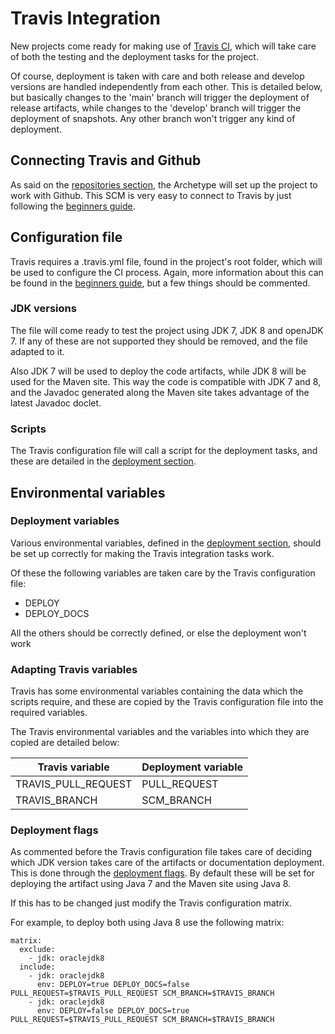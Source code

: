 # Travis Integration

New projects come ready for making use of [Travis CI][travis], which will take care of both the testing and the deployment tasks for the project.

Of course, deployment is taken with care and both release and develop versions are handled independently from each other. This is detailed below, but basically changes to the 'main' branch will trigger the deployment of release artifacts, while changes to the 'develop' branch will trigger the deployment of snapshots. Any other branch won't trigger any kind of deployment.

## Connecting Travis and Github

As said on the [repositories section][repositories], the Archetype will set up the project to work with Github. This SCM is very easy to connect to Travis by just following the [beginners guide][travis-guide].

## Configuration file

Travis requires a .travis.yml file, found in the project's root folder, which will be used to configure the CI process. Again, more information about this can be found in the [beginners guide][travis-guide], but a few things should be commented.

### JDK versions

The file will come ready to test the project using JDK 7, JDK 8 and openJDK 7. If any of these are not supported they should be removed, and the file adapted to it.

Also JDK 7 will be used to deploy the code artifacts, while JDK 8 will be used for the Maven site. This way the code is compatible with JDK 7 and 8, and the Javadoc generated along the Maven site takes advantage of the latest Javadoc doclet.

### Scripts

The Travis configuration file will call a script for the deployment tasks, and these are detailed in the [deployment section][deployment].

## Environmental variables

### Deployment variables

Various environmental variables, defined in the [deployment section][deployment], should be set up correctly for making the Travis integration tasks work.

Of these the following variables are taken care by the Travis configuration file:

- DEPLOY
- DEPLOY\_DOCS

All the others should be correctly defined, or else the deployment won't work

### Adapting Travis variables

Travis has some environmental variables containing the data which the scripts require, and these are copied by the Travis configuration file into the required variables.

The Travis environmental variables and the variables into which they are copied are detailed below:

|Travis variable|Deployment variable|
|---|---|
|TRAVIS\_PULL\_REQUEST|PULL\_REQUEST|
|TRAVIS\_BRANCH|SCM\_BRANCH|

### Deployment flags

As commented before the Travis configuration file takes care of deciding which JDK version takes care of the artifacts or documentation deployment. This is done through the [deployment flags][deployment-variables]. By default these will be set for deploying the artifact using Java 7 and the Maven site using Java 8.

If this has to be changed just modify the Travis configuration matrix.

For example, to deploy both using Java 8 use the following matrix:

```
matrix:
  exclude:
    - jdk: oraclejdk8
  include:
    - jdk: oraclejdk8
      env: DEPLOY=true DEPLOY_DOCS=false PULL_REQUEST=$TRAVIS_PULL_REQUEST SCM_BRANCH=$TRAVIS_BRANCH
    - jdk: oraclejdk8
      env: DEPLOY=false DEPLOY_DOCS=true PULL_REQUEST=$TRAVIS_PULL_REQUEST SCM_BRANCH=$TRAVIS_BRANCH
```

[travis]: https://travis-ci.org
[travis-guide]: http://docs.travis-ci.com/user/for-beginners/

[repositories]: ./repositories.html
[deployment]: ./deployment.html
[deployment-variables]: ./deployment.html#deploymentflags